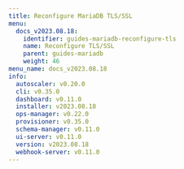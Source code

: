 ```yaml
---
title: Reconfigure MariaDB TLS/SSL
menu:
  docs_v2023.08.18:
    identifier: guides-mariadb-reconfigure-tls
    name: Reconfigure TLS/SSL
    parent: guides-mariadb
    weight: 46
menu_name: docs_v2023.08.18
info:
  autoscaler: v0.20.0
  cli: v0.35.0
  dashboard: v0.11.0
  installer: v2023.08.18
  ops-manager: v0.22.0
  provisioner: v0.35.0
  schema-manager: v0.11.0
  ui-server: v0.11.0
  version: v2023.08.18
  webhook-server: v0.11.0
---
```


